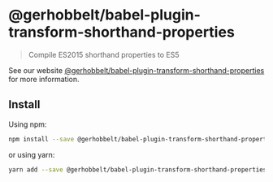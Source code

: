 # @gerhobbelt/babel-plugin-transform-shorthand-properties

> Compile ES2015 shorthand properties to ES5

See our website [@gerhobbelt/babel-plugin-transform-shorthand-properties](https://babeljs.io/docs/en/next/babel-plugin-transform-shorthand-properties.html) for more information.

## Install

Using npm:

```sh
npm install --save @gerhobbelt/babel-plugin-transform-shorthand-properties
```

or using yarn:

```sh
yarn add --save @gerhobbelt/babel-plugin-transform-shorthand-properties
```
